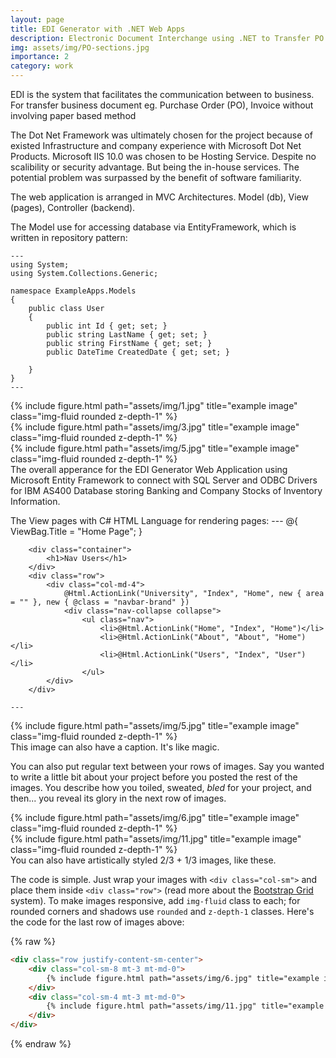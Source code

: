 ```yaml
---
layout: page
title: EDI Generator with .NET Web Apps
description: Electronic Document Interchange using .NET to Transfer PO or Other business document
img: assets/img/PO-sections.jpg
importance: 2
category: work
---
```


EDI is the system that facilitates the communication between to business.
For transfer business document eg. Purchase Order (PO), Invoice
without involving paper based method

The Dot Net Framework was ultimately chosen for the project because of existed Infrastructure
and company experience with Microsoft Dot Net Products. Microsoft IIS 10.0 was chosen to be
Hosting Service. Despite no scalibility or security advantage. But being the in-house services.
The potential problem was surpassed by the benefit of software familiarity.

The web application is arranged in MVC Architectures. Model (db), View (pages), Controller (backend).

The Model use for accessing database via EntityFramework, which is written in repository pattern:

    ---
    using System;
    using System.Collections.Generic;

    namespace ExampleApps.Models
    {
        public class User
        {
            public int Id { get; set; }
            public string LastName { get; set; }
            public string FirstName { get; set; }
            public DateTime CreatedDate { get; set; }

        }
    }
    ---

<div class="row">
    <div class="col-sm mt-3 mt-md-0">
        {% include figure.html path="assets/img/1.jpg" title="example image" class="img-fluid rounded z-depth-1" %}
    </div>
    <div class="col-sm mt-3 mt-md-0">
        {% include figure.html path="assets/img/3.jpg" title="example image" class="img-fluid rounded z-depth-1" %}
    </div>
    <div class="col-sm mt-3 mt-md-0">
        {% include figure.html path="assets/img/5.jpg" title="example image" class="img-fluid rounded z-depth-1" %}
    </div>
</div>
<div class="caption">
    The overall apperance for the EDI Generator Web Application using Microsoft Entity Framework to connect with
    SQL Server and ODBC Drivers for IBM AS400 Database storing Banking and Company Stocks of Inventory Information.
</div>

The View pages with C# HTML Language for rendering pages:
    ---
        @{
            ViewBag.Title = "Home Page";
        }

        <div class="container">
            <h1>Nav Users</h1>
        </div>
        <div class="row">
            <div class="col-md-4">
                @Html.ActionLink("University", "Index", "Home", new { area = "" }, new { @class = "navbar-brand" })
                <div class="nav-collapse collapse">
                    <ul class="nav">
                        <li>@Html.ActionLink("Home", "Index", "Home")</li>
                        <li>@Html.ActionLink("About", "About", "Home")</li>
                        <li>@Html.ActionLink("Users", "Index", "User")</li>
                    </ul>
            </div>
        </div>

    ---

<div class="row">
    <div class="col-sm mt-3 mt-md-0">
        {% include figure.html path="assets/img/5.jpg" title="example image" class="img-fluid rounded z-depth-1" %}
    </div>
</div>
<div class="caption">
    This image can also have a caption. It's like magic.
</div>

You can also put regular text between your rows of images.
Say you wanted to write a little bit about your project before you posted the rest of the images.
You describe how you toiled, sweated, *bled* for your project, and then... you reveal its glory in the next row of images.


<div class="row justify-content-sm-center">
    <div class="col-sm-8 mt-3 mt-md-0">
        {% include figure.html path="assets/img/6.jpg" title="example image" class="img-fluid rounded z-depth-1" %}
    </div>
    <div class="col-sm-4 mt-3 mt-md-0">
        {% include figure.html path="assets/img/11.jpg" title="example image" class="img-fluid rounded z-depth-1" %}
    </div>
</div>
<div class="caption">
    You can also have artistically styled 2/3 + 1/3 images, like these.
</div>


The code is simple.
Just wrap your images with `<div class="col-sm">` and place them inside `<div class="row">` (read more about the <a href="https://getbootstrap.com/docs/4.4/layout/grid/">Bootstrap Grid</a> system).
To make images responsive, add `img-fluid` class to each; for rounded corners and shadows use `rounded` and `z-depth-1` classes.
Here's the code for the last row of images above:

{% raw %}
```html
<div class="row justify-content-sm-center">
    <div class="col-sm-8 mt-3 mt-md-0">
        {% include figure.html path="assets/img/6.jpg" title="example image" class="img-fluid rounded z-depth-1" %}
    </div>
    <div class="col-sm-4 mt-3 mt-md-0">
        {% include figure.html path="assets/img/11.jpg" title="example image" class="img-fluid rounded z-depth-1" %}
    </div>
</div>
```
{% endraw %}
